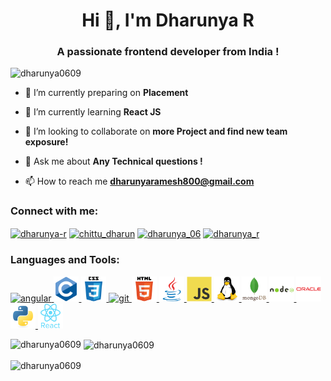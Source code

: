<h1 align="center">Hi 👋, I'm Dharunya R</h1>
<h3 align="center">A passionate frontend developer from India !</h3>


<p align="left"> <img src="https://komarev.com/ghpvc/?username=dharunya0609&label=Profile%20views&color=0e75b6&style=flat" alt="dharunya0609" /> </p>

- 🔭 I’m currently preparing on **Placement**

- 🌱 I’m currently learning **React JS**

- 👯 I’m looking to collaborate on **more Project and find new team exposure!**

- 💬 Ask me about **Any Technical questions !**

- 📫 How to reach me **dharunyaramesh800@gmail.com**

<h3 align="left">Connect with me:</h3>
<p align="left">
<a href="https://linkedin.com/in/dharunya-r" target="blank"><img align="center" src="https://raw.githubusercontent.com/rahuldkjain/github-profile-readme-generator/master/src/images/icons/Social/linked-in-alt.svg" alt="dharunya-r" height="30" width="40" /></a>
<a href="https://instagram.com/chittu_dharun" target="blank"><img align="center" src="https://raw.githubusercontent.com/rahuldkjain/github-profile-readme-generator/master/src/images/icons/Social/instagram.svg" alt="chittu_dharun" height="30" width="40" /></a>
<a href="https://www.codechef.com/users/dharunya_06" target="blank"><img align="center" src="https://cdn.jsdelivr.net/npm/simple-icons@3.1.0/icons/codechef.svg" alt="dharunya_06" height="30" width="40" /></a>
<a href="https://www.hackerrank.com/dharunya_r" target="blank"><img align="center" src="https://raw.githubusercontent.com/rahuldkjain/github-profile-readme-generator/master/src/images/icons/Social/hackerrank.svg" alt="dharunya_r" height="30" width="40" /></a>
</p>

<h3 align="left">Languages and Tools:</h3>
<p align="left"> <a href="https://angular.io" target="_blank" rel="noreferrer"> <img src="https://angular.io/assets/images/logos/angular/angular.svg" alt="angular" width="40" height="40"/> </a> <a href="https://www.cprogramming.com/" target="_blank" rel="noreferrer"> <img src="https://raw.githubusercontent.com/devicons/devicon/master/icons/c/c-original.svg" alt="c" width="40" height="40"/> </a> <a href="https://www.w3schools.com/css/" target="_blank" rel="noreferrer"> <img src="https://raw.githubusercontent.com/devicons/devicon/master/icons/css3/css3-original-wordmark.svg" alt="css3" width="40" height="40"/> </a> <a href="https://git-scm.com/" target="_blank" rel="noreferrer"> <img src="https://www.vectorlogo.zone/logos/git-scm/git-scm-icon.svg" alt="git" width="40" height="40"/> </a> <a href="https://www.w3.org/html/" target="_blank" rel="noreferrer"> <img src="https://raw.githubusercontent.com/devicons/devicon/master/icons/html5/html5-original-wordmark.svg" alt="html5" width="40" height="40"/> </a> <a href="https://www.java.com" target="_blank" rel="noreferrer"> <img src="https://raw.githubusercontent.com/devicons/devicon/master/icons/java/java-original.svg" alt="java" width="40" height="40"/> </a> <a href="https://developer.mozilla.org/en-US/docs/Web/JavaScript" target="_blank" rel="noreferrer"> <img src="https://raw.githubusercontent.com/devicons/devicon/master/icons/javascript/javascript-original.svg" alt="javascript" width="40" height="40"/> </a> <a href="https://www.linux.org/" target="_blank" rel="noreferrer"> <img src="https://raw.githubusercontent.com/devicons/devicon/master/icons/linux/linux-original.svg" alt="linux" width="40" height="40"/> </a> <a href="https://www.mongodb.com/" target="_blank" rel="noreferrer"> <img src="https://raw.githubusercontent.com/devicons/devicon/master/icons/mongodb/mongodb-original-wordmark.svg" alt="mongodb" width="40" height="40"/> </a> <a href="https://nodejs.org" target="_blank" rel="noreferrer"> <img src="https://raw.githubusercontent.com/devicons/devicon/master/icons/nodejs/nodejs-original-wordmark.svg" alt="nodejs" width="40" height="40"/> </a> <a href="https://www.oracle.com/" target="_blank" rel="noreferrer"> <img src="https://raw.githubusercontent.com/devicons/devicon/master/icons/oracle/oracle-original.svg" alt="oracle" width="40" height="40"/> </a> <a href="https://www.python.org" target="_blank" rel="noreferrer"> <img src="https://raw.githubusercontent.com/devicons/devicon/master/icons/python/python-original.svg" alt="python" width="40" height="40"/> </a> <a href="https://reactjs.org/" target="_blank" rel="noreferrer"> <img src="https://raw.githubusercontent.com/devicons/devicon/master/icons/react/react-original-wordmark.svg" alt="react" width="40" height="40"/> </a> </p>

<p><img align="left" src="https://github-readme-stats.vercel.app/api/top-langs?username=dharunya0609&show_icons=true&locale=en&layout=compact" alt="dharunya0609" /></p>

<p>&nbsp;<img align="center" src="https://github-readme-stats.vercel.app/api?username=dharunya0609&show_icons=true&locale=en" alt="dharunya0609" /></p>

<p><img align="center" src="https://github-readme-streak-stats.herokuapp.com/?user=dharunya0609&" alt="dharunya0609" /></p>
